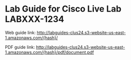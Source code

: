 # Lab Guide for Cisco Live Lab LABXXX-1234

Web guide link: http://labguides-clus24.s3-website-us-east-1.amazonaws.com/{hash}/

PDF guide link: http://labguides-clus24.s3-website-us-east-1.amazonaws.com/{hash}/pdf/document.pdf
